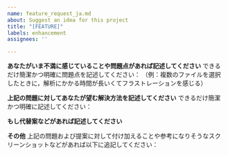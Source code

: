```yaml
---
name: feature_request_ja.md
about: Suggest an idea for this project
title: "[FEATURE]"
labels: enhancement
assignees: ''

---
```


**あなたがいま不満に感じていることや問題点があれば記述してください**
できるだけ簡潔かつ明確に問題点を記述してください：
（例：複数のファイルを選択したときに，解析にかかる時間が長いくてフラストレーションを感じる）

**上記の問題に対してあなたが望む解決方法を記述してください**
できるだけ簡潔かつ明確に記述してください：

**もし代替案などがあれば記述してください**

**その他**
上記の問題および提案に対して付け加えることや参考になりそうなスクリーンショットなどがあれば以下に追記してください：
